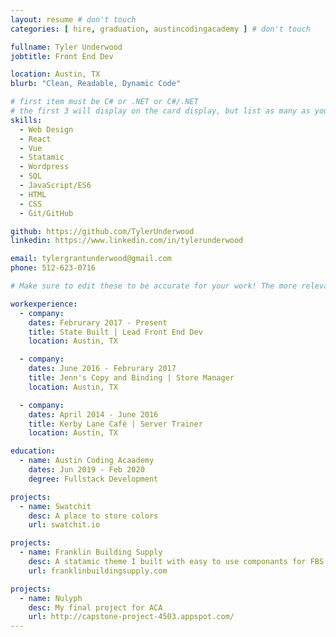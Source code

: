 ```yaml
---
layout: resume # don't touch
categories: [ hire, graduation, austincodingacademy ] # don't touch

fullname: Tyler Underwood
jobtitle: Front End Dev

location: Austin, TX
blurb: "Clean, Readable, Dynamic Code"

# first item must be C# or .NET or C#/.NET
# the first 3 will display on the card display, but list as many as you want, they will be visible on your hire page
skills:
  - Web Design
  - React
  - Vue
  - Statamic
  - Wordpress
  - SQL
  - JavaScript/ES6
  - HTML
  - CSS
  - Git/GitHub

github: https://github.com/TylerUnderwood
linkedin: https://www.linkedin.com/in/tylerunderwood

email: tylergrantunderwood@gmail.com
phone: 512-623-0716

# Make sure to edit these to be accurate for your work! The more relevant the better if the role was technical, don't feel like you need to put every job you've had.

workexperience:
  - company:
    dates: Februrary 2017 - Present
    title: State Built | Lead Front End Dev
    location: Austin, TX

  - company:
    dates: June 2016 - Februrary 2017
    title: Jenn's Copy and Binding | Store Manager
    location: Austin, TX

  - company:
    dates: April 2014 - June 2016
    title: Kerby Lane Café | Server Trainer
    location: Austin, TX

education:
  - name: Austin Coding Acaademy
    dates: Jun 2019 - Feb 2020
    degree: Fullstack Development

projects:
  - name: Swatchit
    desc: A place to store colors
    url: swatchit.io

projects:
  - name: Franklin Building Supply
    desc: A statamic theme I built with easy to use componants for FBS
    url: franklinbuildingsupply.com

projects:
  - name: Nulyph
    desc: My final project for ACA
    url: http://capstone-project-4503.appspot.com/
---
```

